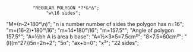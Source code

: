               "REGULAR POLYGON *?*&*∆";
                   "w\16 sides";
"M=(n-2•180°\n)";
"n is number number of sides the polygon has n=16";
"m=(16-2)•180°\16";
"m=14•180°\16";
"m=157.5°";
 "Angle of polygon 157.5°";
"A=½bh A is area b base":
"A=½×3×5=7.5cm²";
"8×7.5=60cm²";
"(l((m^27))5n=2n+2";
"5n";
"ax+b=0";
"x²";
"22 sides";